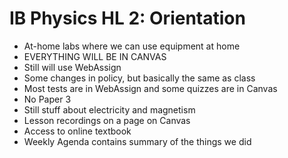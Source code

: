 # IB Physics HL 2: Orientation
- At-home labs where we can use equipment at home
- EVERYTHING WILL BE IN CANVAS
- Still will use WebAssign
- Some changes in policy, but basically the same as class
- Most tests are in WebAssign and some quizzes are in Canvas
- No Paper 3
- Still stuff about electricity and magnetism
- Lesson recordings on a page on Canvas
- Access to online textbook
- Weekly Agenda contains summary of the things we did
